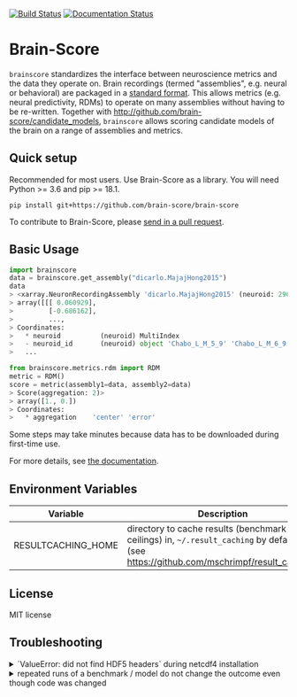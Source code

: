 [![Build Status](https://travis-ci.com/brain-score/brain-score.svg?token=vqt7d2yhhpLGwHsiTZvT&branch=master)](https://travis-ci.com/brain-score/brain-score)
[![Documentation Status](https://readthedocs.org/projects/brain-score/badge/?version=latest)](https://brain-score.readthedocs.io/en/latest/?badge=latest)

# Brain-Score

`brainscore` standardizes the interface between neuroscience metrics
and the data they operate on.
Brain recordings (termed "assemblies", e.g. neural or behavioral)
are packaged in a [standard format](http://xarray.pydata.org/).
This allows metrics (e.g. neural predictivity, RDMs) to operate
on many assemblies without having to be re-written.
Together with http://github.com/brain-score/candidate_models, `brainscore`
allows scoring candidate models of the brain on a range of assemblies and metrics.


## Quick setup

Recommended for most users. Use Brain-Score as a library. You will need Python >= 3.6 and pip >= 18.1.

`pip install git+https://github.com/brain-score/brain-score`

To contribute to Brain-Score, please [send in a pull request](https://github.com/brain-score/brain-score/pulls).


## Basic Usage

```python
import brainscore
data = brainscore.get_assembly("dicarlo.MajajHong2015")
data
> <xarray.NeuronRecordingAssembly 'dicarlo.MajajHong2015' (neuroid: 296, presentation: 268800, time_bin: 1)>
> array([[[ 0.060929],
>         [-0.686162],
>         ...,
> Coordinates:
>   * neuroid          (neuroid) MultiIndex
>   - neuroid_id       (neuroid) object 'Chabo_L_M_5_9' 'Chabo_L_M_6_9' ...
>   ...

from brainscore.metrics.rdm import RDM
metric = RDM()
score = metric(assembly1=data, assembly2=data)
> Score(aggregation: 2)>
> array([1., 0.])
> Coordinates:
>   * aggregation    'center' 'error'
```

Some steps may take minutes because data has to be downloaded during first-time use.

For more details, see [the documentation](https://brain-score.readthedocs.io).


## Environment Variables

| Variable               | Description                                                                                                                           |
|------------------------|---------------------------------------------------------------------------------------------------------------------------------------|
| RESULTCACHING_HOME     | directory to cache results (benchmark ceilings) in, `~/.result_caching` by default (see https://github.com/mschrimpf/result_caching) |



## License
MIT license


## Troubleshooting
<details>
<summary>`ValueError: did not find HDF5 headers` during netcdf4 installation</summary>
pip seems to fail properly setting up the HDF5_DIR required by netcdf4.
Use conda: `conda install netcdf4`
</details>

<details>
<summary>repeated runs of a benchmark / model do not change the outcome even though code was changed</summary>
results (scores, activations) are cached on disk using https://github.com/mschrimpf/result_caching.
Delete the corresponding file or directory to clear the cache.
</details>
